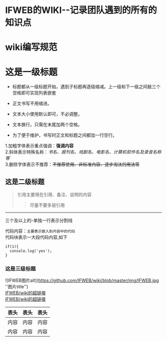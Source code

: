 # IFWEB的WIKI--记录团队遇到的所有的知识点

# wiki编写规范

# 这是一级标题

- 标题都从一级标题开始，遇到子标题再逐级缩减。上一级和下一级之间敲三个空格即可实现列表嵌套  
   
- 正文书写不用缩进。 
- 文本大小使用默认即可，不必调整。  
- 文本换行，只需在末尾加两个空格。  
- 为了便于维护，书写时正文和标题之间都加一行空行。  

1.加粗字体表示重点强调：**强调内容**  
2.斜体表示特殊名称：*书名、报刊名、戏剧名、电影名、计算机软件名及录音名称等*`  
3.删除字体表示不推荐：~~不推荐使用、非标准内容、逐步淘汰的用法等~~  

## 这是二级标题

>引用主要用在引用、备注、说明的内容
>>尽量不要多层引用

---  
三个及以上的-单独一行表示分割线
  
代码内容：`主要表示嵌入到内容中的代码`  
代码块表示一大段代码内容,如下
```
if(1){
  console.log('yes');
}
```


### 这是三级标题

![IFWEB图片alt](https://github.com/IFWEB/wiki/blob/master/img/IFWEB.jpg ''图片title'')  
[IFWEB/wiki的超链接](https://github.com/IFWEB/wiki "超链接title")  
<a href="https://github.com/IFWEB/wiki" target="_blank">IFWEB/wiki的超链接</a>  

表头|表头|表头
---|:--:|---:
内容|内容|内容
内容|内容|内容
